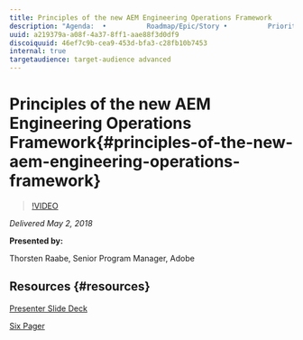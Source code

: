 ```yaml
---
title: Principles of the new AEM Engineering Operations Framework
description: "Agenda:  •          Roadmap/Epic/Story •          Prioritization Model •          Criteria (DoE & DoD) •          Agile Capacity Model •          Continuous Development •          Release Management •          Program Management"
uuid: a219379a-a08f-4a37-8ff1-aae88f3d0df9
discoiquuid: 46ef7c9b-cea9-453d-bfa3-c28fb10b7453
internal: true
targetaudience: target-audience advanced
---
```


# Principles of the new AEM Engineering Operations Framework{#principles-of-the-new-aem-engineering-operations-framework}

>[!VIDEO](https://video.tv.adobe.com/v/22431/?quality=9)

*Delivered May 2, 2018*

**Presented by:**

Thorsten Raabe, Senior Program Manager, Adobe

## Resources {#resources}

[Presenter Slide Deck](https://wiki.corp.adobe.com/pages/viewpage.action?pageId=745013335&preview=/745013335/1477161886/Granite%20Gems%20-%202018EngOPS%20PGM%2002052018.pdf#GraniteGems-knowledgetransferprogram-%5BAdobeInternal%5D-DeploymentsforAssetLink(fkaProjectEuropa))

[Six Pager](https://git.corp.adobe.com/aem-eng-ops/engineering-operations-framework/blob/master/Framework/2018%20engineering%20operations%20framework.md)
